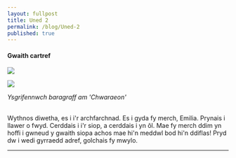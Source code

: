 ```yaml
---
layout: fullpost
title: Uned 2
permalink: /blog/Uned-2
published: true
---
```


#### Gwaith cartref

<p><img class="blog-image" src="https://robertdpowell.github.io/dysgucymraeg/img/uned2a.JPG"/></p>
<p><img class="blog-image" src="https://robertdpowell.github.io/dysgucymraeg/img/uned2b.JPG"/></p>

*Ysgrifennwch baragraff am 'Chwaraeon'*

<br>
Wythnos diwetha, es i i'r archfarchnad. Es i gyda fy merch, Emilia. Prynais i llawer o fwyd. Cerddais i i'r siop, a cerddais i yn ôl.
Mae fy merch ddim yn hoffi i gwneud y gwaith siopa achos mae hi'n meddwl bod hi'n ddiflas! Pryd dw i wedi gyrraedd adref, golchais fy mwylo.

___


